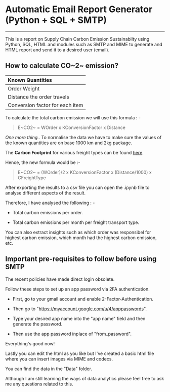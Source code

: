 
# Automatic Email Report Generator (Python + SQL + SMTP)

---
This is a report on Supply Chain Carbon Emission Sustainabilty using Python, SQL, HTML and modules such as SMTP and MIME to generate and HTML report and send it to a desired user (email).

## How to calculate CO~2~ emission?

| Known Quantities |
| :---             |
| Order Weight|
| Distance the order travels|
| Conversion factor for each item|

To calculate the total carbon emission we will use this formula : -

> E~CO2~ = WOrder x KConversionFactor x Distance

*One more thing..* To normalise the data we have to make sure the values of the known quantities are on base 1000 km and 2kg package.

The **Carbon Footprint** for various freight types can be found [here]("https://www.co2everything.com/co2e-of/freight-shipping").

Hence, the new formula would be :-

> E~CO2~ = (WOrder)/2 x KConversionFactor x (Distance/1000) x CFreightType

After exporting the results to a csv file you can open the .ipynb file to analyse different aspects of the result.

Therefore, I have analysed the following : -

- Total carbon emissions per order.

- Total carbon emissions per month per freight transport type.

You can also extract insights such as which order was responsibel for highest carbon emission, which month had the highest carbon emission, etc.

## Important pre-requisites to follow before using SMTP

The recent policies have made direct login obsolete.

Follow these steps to set up an app password via 2FA authentication.

- First, go to your gmail account and enable 2-Factor-Authentication.

- Then go to "https://myaccount.google.com/u/4/apppasswords".

- Type your desired app name into the "app name" field and then generate the password.

- Then use the app password inplace of "from_password".

Everything's good now!

Lastly you can edit the html as you like but I've created a basic html file where you can insert images via MIME and codecs.

You can find the data in the "Data" folder.

Although I am still learning the ways of data analytics please feel free to ask me any questions related to this.